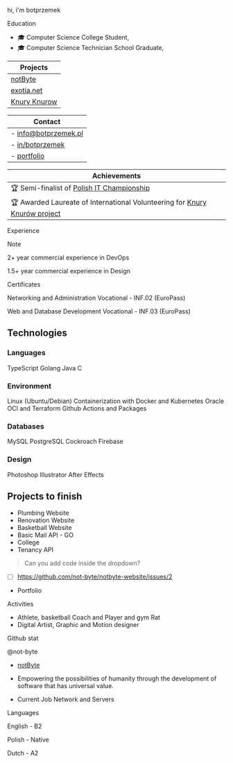 hi, i'm botprzemek

Education
- 🎓 Computer Science College Student,
- 🎓 Computer Science Technician School Graduate,

| Projects                               |
|----------------------------------------|
| [notByte](https://notbyte.com)         |
| [exotia.net](https://exotia.net)       |
| [Knury Knurow](https://knuryknurow.pl) |

| Contact                                               |
|-------------------------------------------------------|
| - [info@botprzemek.pl](mailto:info@botprzemek.pl)     |
| - [in/botprzemek](https://linkedin.com/in/botprzemek) |
| - [portfolio](https://botprzemek.pl)                  |

| Achievements                                                                                         |
|------------------------------------------------------------------------------------------------------|
| 🏆 Semi-finalist of [Polish IT Championship](https://mistrzostwait.com)                              |
| 🏆 Awarded Laureate of International Volunteering for [Knury Knurów project](https://knuryknurow.pl) |

Experience

> [!NOTE]
> 2+ year commercial experience in DevOps
> 
> 1.5+ year commercial experience in Design

Certificates

Networking and Administration Vocational - INF.02 (EuroPass)

Web and Database Development Vocational - INF.03 (EuroPass)

## Technologies

### Languages

TypeScript
Golang
Java
C

### Environment

Linux (Ubuntu/Debian)
Containerization with Docker and Kubernetes
Oracle OCI and Terraform
Github Actions and Packages

### Databases

MySQL
PostgreSQL
Cockroach
Firebase

### Design

Photoshop
Illustrator
After Effects

## Projects to finish
- Plumbing Website                                                                                                                                                      
- Renovation Website
- Basketball Website
- Basic Mail API - GO
- College
- Tenancy API

> Can you add code inside the dropdown?

- [ ] https://github.com/not-byte/notbyte-website/issues/2

- Portfolio

Activities

- Athlete, basketball Coach and Player and gym Rat
- Digital Artist, Graphic and Motion designer

Github stat

@not-byte                                                                                                                                                                                                                                                                                                                                                                

- [notByte](https://notbyte.com)

- Empowering the possibilities of humanity through the development of software that has universal value.
- Current Job Network and Servers

Languages

English - B2

Polish - Native

Dutch - A2
